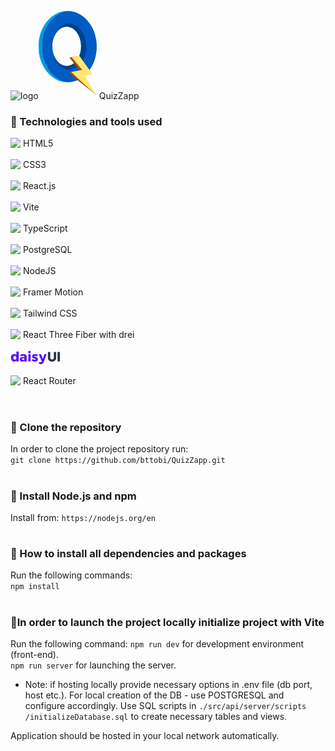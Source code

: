 ![logo](https://github.com/bttobi/QuizZapp/assets/76923032/22cfd9bc-5391-4feb-be33-a294b3b0603f)<svg width="93" height="141" viewBox="0 0 93 141" fill="none" xmlns="http://www.w3.org/2000/svg">
<g filter="url(#filter0_i_9_46)">
<path fill-rule="evenodd" clip-rule="evenodd" d="M46.5 114C72.1812 114 93 88.4802 93 57C93 25.5198 72.1812 0 46.5 0C20.8188 0 0 25.5198 0 57C0 88.4802 20.8188 114 46.5 114ZM45 88C57.7025 88 68 73.897 68 56.5C68 39.103 57.7025 25 45 25C32.2975 25 22 39.103 22 56.5C22 73.897 32.2975 88 45 88Z" fill="#005BC3"/>
</g>
<path fill-rule="evenodd" clip-rule="evenodd" d="M68 56.5C68 73.897 57.7025 88 45 88C32.3559 88 22.0948 74.0264 22.0007 56.7399C22.0002 56.8265 22 56.9132 22 57C22 77.4345 34.0883 94 49 94C63.9117 94 76 77.4345 76 57C76 36.5655 63.9117 20 49 20C35.6734 20 24.6018 33.2309 22.3986 50.63C24.4067 36.0382 33.7621 25 45 25C57.7025 25 68 39.103 68 56.5Z" fill="#00418A"/>
<path d="M49.1328 74.6008L62.7262 72.2417L74.589 98.0426L72.1059 106.284L92 134L63.352 111.384L48.1242 98.0426L65.9623 95.3349L49.1328 74.6008Z" fill="#AD4B03"/>
<path d="M52.8503 73.8901L65.1868 71.7149L86.2793 101.303L73.9428 103.478L92.0742 134.167L64.7719 109.439L52.0118 97.4976L69.8313 94.3556L52.8503 73.8901Z" fill="#FFE871"/>
<defs>
<filter id="filter0_i_9_46" x="0" y="0" width="93" height="114" filterUnits="userSpaceOnUse" color-interpolation-filters="sRGB">
<feFlood flood-opacity="0" result="BackgroundImageFix"/>
<feBlend mode="normal" in="SourceGraphic" in2="BackgroundImageFix" result="shape"/>
<feColorMatrix in="SourceAlpha" type="matrix" values="0 0 0 0 0 0 0 0 0 0 0 0 0 0 0 0 0 0 127 0" result="hardAlpha"/>
<feOffset dx="6"/>
<feComposite in2="hardAlpha" operator="arithmetic" k2="-1" k3="1"/>
<feColorMatrix type="matrix" values="0 0 0 0 0 0 0 0 0 0.88 0 0 0 0 1 0 0 0 0.48 0"/>
<feBlend mode="normal" in2="shape" result="effect1_innerShadow_9_46"/>
</filter>
</defs>
</svg> QuizZapp



### 🧰 Technologies and tools used
<img align="top" padding="5px" width="30px" src="https://cdn.jsdelivr.net/gh/devicons/devicon/icons/html5/html5-original.svg" /> HTML5 <br/>         
<img align="top" padding="5px" width="30px" src="https://cdn.jsdelivr.net/gh/devicons/devicon/icons/css3/css3-original.svg" /> CSS3 <br/>  
<img align="top" padding="5px" width="30px" src="https://cdn.jsdelivr.net/gh/devicons/devicon/icons/react/react-original.svg" /> React.js <br/>  
<img align="top" padding="5px" width="30px" src="https://camo.githubusercontent.com/61e102d7c605ff91efedb9d7e47c1c4a07cef59d3e1da202fd74f4772122ca4e/68747470733a2f2f766974656a732e6465762f6c6f676f2e737667" /> Vite <br/><br/>
<img align="top" padding="5px" width="30px" src="https://upload.wikimedia.org/wikipedia/commons/thumb/4/4c/Typescript_logo_2020.svg/2048px-Typescript_logo_2020.svg.png" /> TypeScript <br/><br/>
<img align="top" padding="5px" width="50px" src="https://cdn.jsdelivr.net/gh/devicons/devicon/icons/postgresql/postgresql-original-wordmark.svg" /> PostgreSQL <br/> <br/>
<img align="top" padding="5px" width="30px" src="https://cdn.jsdelivr.net/gh/devicons/devicon/icons/nodejs/nodejs-plain.svg" /> NodeJS <br/> <br/>
<img align="top" padding="5px" width="30px" src="https://pagepro.co/blog/wp-content/uploads/2020/03/framer-motion.png" /> Framer Motion <br/>  
<img align="top" padding="5px" width="30px" src="https://cdn.jsdelivr.net/gh/devicons/devicon/icons/tailwindcss/tailwindcss-plain.svg" /> Tailwind CSS <br/><br/>
<img align="top" padding="5px" width="30px" src="https://global.discourse-cdn.com/standard17/uploads/threejs/original/2X/e/e4f86d2200d2d35c30f7b1494e96b9595ebc2751.png" /> React Three Fiber with drei <br/>  
<img align="top" padding="5px" width="80px" src="https://raw.githubusercontent.com/saadeghi/files/main/daisyui/logo-4.svg" /> <br/><br/>
<img align="top" padding="5px" width="50px" src="https://reactrouter.com/_brand/react-router-stacked-color-inverted.png" /> React Router <br/><br/>

#

### 🔧 Clone the repository
In order to clone the project repository run: <br/>
`git clone https://github.com/bttobi/QuizZapp.git`

#

### 🔧 Install Node.js and npm
Install from:
`https://nodejs.org/en`

#

### 🔧 How to install all dependencies and packages
Run the following commands: <br/>
`npm install`

#

### 🔧In order to launch the project locally initialize project with Vite
Run the following command:
`npm run dev` for development environment (front-end). <br/>
`npm run server` for launching the server. <br/>
* Note: if hosting locally provide necessary options in .env file (db port, host etc.).
For local creation of the DB - use POSTGRESQL and configure accordingly. Use SQL scripts in `./src/api/server/scripts
/initializeDatabase.sql` to create necessary tables and views.

Application should be hosted in your local network automatically.





